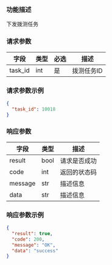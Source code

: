 ### 功能描述

下发拨测任务


### 请求参数

| 字段        | 类型  | 必选 | 描述     |
|-----------|-----|----|--------|
| task_id   | int | 是  | 拨测任务ID |

### 请求参数示例

```json
{
  "task_id": 10018
}
```

### 响应参数

| 字段      | 类型   | 描述     |
|---------|------|--------|
| result  | bool | 请求是否成功 |
| code    | int  | 返回的状态码 |
| message | str  | 描述信息   |
| data    | str  | 描述信息   |

### 响应参数示例

```json
{
  "result": true,
  "code": 200,
  "message": "OK",
  "data": "success"
}
```

